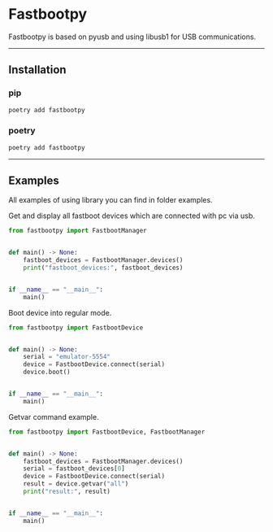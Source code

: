 # Fastbootpy

Fastbootpy is based on pyusb and using libusb1 for USB communications.

---

## Installation

### pip

```bash
poetry add fastbootpy
```

### poetry

```bash
poetry add fastbootpy
```

---

## Examples

All examples of using library you can find in folder examples.

Get and display all fastboot devices which are connected with pc via usb.

```python
from fastbootpy import FastbootManager


def main() -> None:
    fastboot_devices = FastbootManager.devices()
    print("fastboot_devices:", fastboot_devices)


if __name__ == "__main__":
    main()
```

Boot device into regular mode.

```python
from fastbootpy import FastbootDevice


def main() -> None:
    serial = "emulator-5554"
    device = FastbootDevice.connect(serial)
    device.boot()


if __name__ == "__main__":
    main()
```

Getvar command example.

```python
from fastbootpy import FastbootDevice, FastbootManager


def main() -> None:
    fastboot_devices = FastbootManager.devices()
    serial = fastboot_devices[0]
    device = FastbootDevice.connect(serial)
    result = device.getvar("all")
    print("result:", result)


if __name__ == "__main__":
    main()

```
